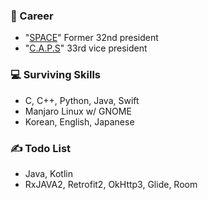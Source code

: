 ### 👋 Career
- "[SPACE](https://paichai.space)" Former 32nd president
- "[C.A.P.S](https://caps.dongguk.edu)" 33rd vice president

### 💻 Surviving Skills
- C, C++, Python, Java, Swift
- Manjaro Linux w/ GNOME
- Korean, English, Japanese

### ✍ Todo List
- Java, Kotlin
- RxJAVA2, Retrofit2, OkHttp3, Glide, Room
